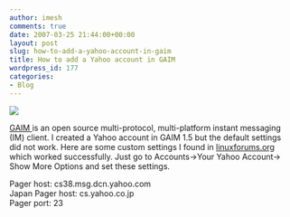 ```yaml
---
author: imesh
comments: true
date: 2007-03-25 21:44:00+00:00
layout: post
slug: how-to-add-a-yahoo-account-in-gaim
title: How to add a Yahoo account in GAIM
wordpress_id: 177
categories:
- Blog
---
```


![](http://www.imeshonline.net/images/gaim.jpg)




[GAIM ](http://www.imeshonline.net/controlpanel/Blogs/gaim.sourceforge.net) is an open source multi-protocol, multi-platform instant messaging (IM) client. I created a Yahoo account in GAIM 1.5 but the default settings did not work. Here are some custom settings I found in [linuxforums.org](http://www.linuxforums.org/forum/redhat-fedora-linux-help/19726-how-add-yahoo-account-thru-gaim-v-0-59-8-a.html) which worked successfully. Just go to Accounts->Your Yahoo Account-> Show More Options and set these settings.




Pager host: cs38.msg.dcn.yahoo.com  
Japan Pager host: cs.yahoo.co.jp  
Pager port: 23
